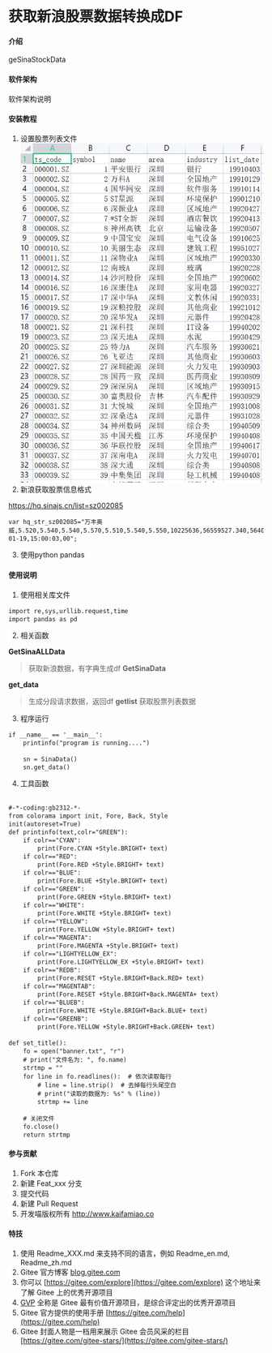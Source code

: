 # 获取新浪股票数据转换成DF

#### 介绍
geSinaStockData

#### 软件架构
软件架构说明


#### 安装教程

1. 设置股票列表文件
![img.png](img.png)
2. 新浪获取股票信息格式

https://hq.sinajs.cn/list=sz002085
```angular2html
var hq_str_sz002085="万丰奥威,5.520,5.540,5.540,5.570,5.510,5.540,5.550,10225636,56559527.340,56400,5.540,46040,5.530,147500,5.520,337250,5.510,531500,5.500,298800,5.550,219400,5.560,282100,5.570,204700,5.580,207200,5.590,2022-01-19,15:00:03,00";
```
3. 使用python pandas

#### 使用说明

1. 使用相关库文件
```angular2html
import re,sys,urllib.request,time
import pandas as pd
```

2. 相关函数

**GetSinaALLData**
>获取新浪数据，有字典生成df
**GetSinaData**

**get_data**
>生成分段请求数据，返回df
**getlist**
>获取股票列表数据


3. 程序运行

````angular2html
if __name__ == '__main__':
    printinfo("program is running....")

    sn = SinaData()
    sn.get_data()
````

4. 工具函数
````angular2html

#-*-coding:gb2312-*-
from colorama import init, Fore, Back, Style
init(autoreset=True)
def printinfo(text,colr="GREEN"):
    if colr=="CYAN":
        print(Fore.CYAN +Style.BRIGHT+ text)
    if colr=="RED":
        print(Fore.RED +Style.BRIGHT+ text)
    if colr=="BLUE":
        print(Fore.BLUE +Style.BRIGHT+ text)
    if colr=="GREEN":
        print(Fore.GREEN +Style.BRIGHT+ text)
    if colr=="WHITE":
        print(Fore.WHITE +Style.BRIGHT+ text)
    if colr=="YELLOW":
        print(Fore.YELLOW +Style.BRIGHT+ text)
    if colr=="MAGENTA":
        print(Fore.MAGENTA +Style.BRIGHT+ text)
    if colr=="LIGHTYELLOW_EX":
        print(Fore.LIGHTYELLOW_EX +Style.BRIGHT+ text)
    if colr=="REDB":
        print(Fore.RESET +Style.BRIGHT+Back.RED+ text)
    if colr=="MAGENTAB":
        print(Fore.RESET +Style.BRIGHT+Back.MAGENTA+ text)
    if colr=="BLUEB":
        print(Fore.WHITE +Style.BRIGHT+Back.BLUE+ text)
    if colr=="GREENB":
        print(Fore.YELLOW +Style.BRIGHT+Back.GREEN+ text)

def set_title():
    fo = open("banner.txt", "r")
    # print("文件名为: ", fo.name)
    strtmp = ""
    for line in fo.readlines():  # 依次读取每行
        # line = line.strip()  # 去掉每行头尾空白
        # print("读取的数据为: %s" % (line))
        strtmp += line

    # 关闭文件
    fo.close()
    return strtmp
````
#### 参与贡献

1. Fork 本仓库
2. 新建 Feat_xxx 分支
3. 提交代码
4. 新建 Pull Request
5. 开发喵版权所有
http://www.kaifamiao.co

#### 特技

1.  使用 Readme\_XXX.md 来支持不同的语言，例如 Readme\_en.md, Readme\_zh.md
2.  Gitee 官方博客 [blog.gitee.com](https://blog.gitee.com)
3.  你可以 [https://gitee.com/explore](https://gitee.com/explore) 这个地址来了解 Gitee 上的优秀开源项目
4.  [GVP](https://gitee.com/gvp) 全称是 Gitee 最有价值开源项目，是综合评定出的优秀开源项目
5.  Gitee 官方提供的使用手册 [https://gitee.com/help](https://gitee.com/help)
6.  Gitee 封面人物是一档用来展示 Gitee 会员风采的栏目 [https://gitee.com/gitee-stars/](https://gitee.com/gitee-stars/)
